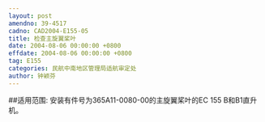 ```yaml
---
layout: post
amendno: 39-4517
cadno: CAD2004-E155-05
title: 检查主旋翼桨叶
date: 2004-08-06 00:00:00 +0800
effdate: 2004-08-06 00:00:00 +0800
tag: E155
categories: 民航中南地区管理局适航审定处
author: 钟颖芬
---
```


##适用范围:
安装有件号为365A11-0080-00的主旋翼桨叶的EC 155 B和B1直升机。

